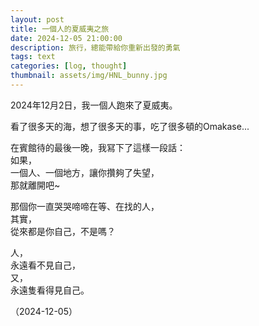 ```yaml
---
layout: post
title: 一個人的夏威夷之旅
date: 2024-12-05 21:00:00
description: 旅行，總能帶給你重新出發的勇氣
tags: text
categories: [log, thought]
thumbnail: assets/img/HNL_bunny.jpg
---
```


2024年12月2日，我一個人跑來了夏威夷。

看了很多天的海，想了很多天的事，吃了很多頓的Omakase...

在賓館待的最後一晚，我冩下了這樣一段話：<br>
如果，<br>
一個人、一個地方，讓你攢夠了失望，<br>
那就離開吧~

那個你一直哭哭啼啼在等、在找的人，<br>
其實，<br>
從來都是你自己，不是嗎？

人，<br>
永遠看不見自己，<br>
又，<br>
永遠隻看得見自己。

（2024-12-05）


